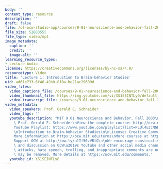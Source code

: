 ```yaml
---
body: ''
content_type: resource
description: ''
draft: false
file: /ol-ocw-studio-app/courses/9-01-neuroscience-and-behavior-fall-2003/mit9_01f03_lec01_360p_16_9.mp4
file_size: 52883555
file_type: video/mp4
image_metadata:
  caption: ''
  credit: ''
  image-alt: ''
learning_resource_types:
- Lecture Audio
license: https://creativecommons.org/licenses/by-nc-sa/4.0/
resourcetype: Video
title: 'Lecture 1: Introduction to Brain-behavior Studies'
uid: ad61e733-6f46-49b0-8f8a-be21ac29609d
video_files:
  video_captions_file: /courses/9-01-neuroscience-and-behavior-fall-2003/1QtY2fV4iH4HkPKtZtJFKjdpisstwz-X9_transcript.webvtt
  video_thumbnail_file: https://img.youtube.com/vi/XS1SEINTLy0/default.jpg
  video_transcript_file: /courses/9-01-neuroscience-and-behavior-fall-2003/1QtY2fV4iH4HkPKtZtJFKjdpisstwz-X9_transcript.pdf
video_metadata:
  video_speakers: Prof. Gerald E. Schneider
  video_tags: ''
  youtube_description: "MIT 9.01 Neuroscience and Behavior, Fall 2003\nInstructor:\
    \ Prof. Gerald E. Schneider\nView the complete course: http://ocw.mit.edu/courses/brain-and-cognitive-sciences/9-01-neuroscience-and-behavior-fall-2003\n\
    YouTube Playlist: https://www.youtube.com/playlist?list=PLUl4u3cNGP63U7FmbKD9KClb-94dyPJim\n\
    \nIntroduction to Brain-behavior Studies\n\nLicense: Creative Commons BY-NC-SA\n\
    More information at https://ocw.mit.edu/terms\nMore courses at https://ocw.mit.edu\n\
    Support OCW at http://ow.ly/a1If50zVRlQ\n\nWe encourage constructive comments\
    \ and discussion on OCW\u2019s YouTube and other social media channels. Personal\
    \ attacks, hate speech, trolling, and inappropriate comments are not allowed and\
    \ may be removed. More details at https://ocw.mit.edu/comments."
  youtube_id: XS1SEINTLy0
---
```

